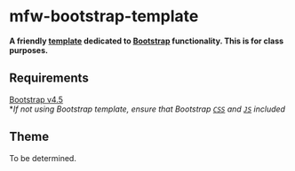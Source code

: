 # mfw-bootstrap-template

**A friendly [template](https://getbootstrap.com/docs/4.5/getting-started/introduction/#starter-template) dedicated to [Bootstrap](https://getbootstrap.com/docs/4.5/getting-started/introduction/) functionality. This is for class purposes.**

## Requirements

[Bootstrap v4.5](https://getbootstrap.com/docs/4.5/getting-started/introduction/)
<br> \*_If not using Bootstrap template, ensure that Bootstrap [`CSS`](https://getbootstrap.com/docs/4.5/getting-started/introduction/#css) and [`JS`](https://getbootstrap.com/docs/4.5/getting-started/introduction/#js) included_

## Theme

To be determined.
